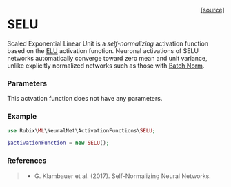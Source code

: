 <span style="float:right;"><a href="https://github.com/RubixML/RubixML/blob/master/src/NeuralNet/ActivationFunctions/SELU.php">[source]</a></span>

# SELU
Scaled Exponential Linear Unit is a *self-normalizing* activation function based on the [ELU](#elu) activation function. Neuronal activations of SELU networks automatically converge toward zero mean and unit variance, unlike explicitly normalized networks such as those with [Batch Norm](#batch-norm).

### Parameters
This actvation function does not have any parameters.

### Example
```php
use Rubix\ML\NeuralNet\ActivationFunctions\SELU;

$activationFunction = new SELU();
```

### References
>- G. Klambauer et al. (2017). Self-Normalizing Neural Networks.